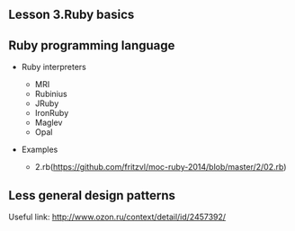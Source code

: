 Lesson 3.Ruby basics
------------------

Ruby programming language
---------------

* Ruby interpreters
  * MRI
  * Rubinius
  * JRuby
  * IronRuby
  * Maglev
  * Opal


* Examples
  * 2.rb(https://github.com/fritzvl/moc-ruby-2014/blob/master/2/02.rb)



Less general design patterns
----------------------------
Useful link: http://www.ozon.ru/context/detail/id/2457392/
